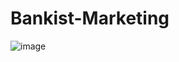 # Bankist-Marketing
![image](https://user-images.githubusercontent.com/66808317/150920344-d7baee41-095e-412f-b515-63d331ab143d.png)
